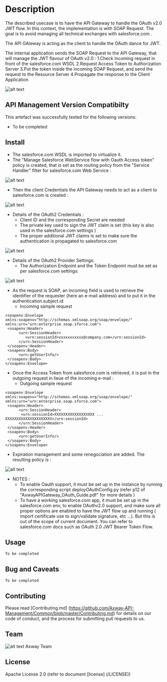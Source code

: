 # Description
The described usecase is to have the API Gateway to handle the OAuth v2.0 JWT flow.
In this context, the implementation is with SOAP Request. The goal is to avoid managing all technical exchanges with salesforce.com .

The API GAteway is acting as the client to handle the OAuth dance for JWT.

The internal application sends the SOAP Request to the API Gateway, that will manage the JWT flavour of OAuth v2.0 :
1.Check incoming request in front of the salesforce.com WSDL
2.Request Access Token to Authorization Server
3.Put the token inside the incoming SOAP Request, and send the request to the Resource Server
4.Propagate the response to the Client Application

  
![alt text][Screenshot1]

[Screenshot1]: https://github.com/Axway-API-Management/OAuth-v2.0-JWT-in-WS-SOAP-Request/blob/master/Readme/Screenshot1.png  "Screenshot1"   


## API Management Version Compatibilty
This artefact was successfully tested for the following versions:
- To be completed


## Install

- The salesforce.com WSDL is imported to virtualize it.
- The "Manage Salesforce WebService flow with Oauth Access token" policy is created, that is set as the routing policy from the "Service Handler" filter for salesforce.com Web Service :
  
![alt text][Screenshot2]

[Screenshot2]: https://github.com/Axway-API-Management/OAuth-v2.0-JWT-in-WS-SOAP-Request/blob/master/Readme/Screenshot2.png  "Screenshot2"   

- Then the client Credentials the API Gateway needs to act as a client to salesforce.com is created :

![alt text][Screenshot3]

[Screenshot3]: https://github.com/Axway-API-Management/OAuth-v2.0-JWT-in-WS-SOAP-Request/blob/master/Readme/Screenshot3.png  "Screenshot3"   

- Details of the OAuth2 Credentials : 
  * Client ID and the corresponding Secret are needed
  * The private key used to sign the JWT claim is set (this key is also used in the salesforce.com settings )
  * The proper additional JWT claims is set to make sure the authentication is propagated to salesforce.com

![alt text][Screenshot4]

[Screenshot4]: https://github.com/Axway-API-Management/OAuth-v2.0-JWT-in-WS-SOAP-Request/blob/master/Readme/Screenshot4.png  "Screenshot4"   

- Details of the OAuth2 Provider Settings: 
  * The Authorization Endpoint and the Token Endpoint must be set as per salesforce.com settings:

![alt text][Screenshot5]

[Screenshot5]: https://github.com/Axway-API-Management/OAuth-v2.0-JWT-in-WS-SOAP-Request/blob/master/Readme/Screenshot5.png  "Screenshot5"   

- As the request is SOAP, an incoming field is used to retrieve the identifier of the requester (here an e-mail address) and to put it in the authentication.subject.id
  * Incoming sample request
```
<soapenv:Envelope xmlns:soapenv="http://schemas.xmlsoap.org/soap/envelope/" xmlns:urn="urn:enterprise.soap.sforce.com">
 <soapenv:Header>
      <urn:SessionHeader>
         <urn:sessionId>xxxxxxxxxxx@company.com</urn:sessionId>
      </urn:SessionHeader>
 </soapenv:Header>
 <soapenv:Body>
      <urn:getUserInfo/>
 </soapenv:Body>
</soapenv:Envelope>
```

- Once the Access Token from salesforce.com is retrieved, it is put in the outgoing request in lieue of the incoming e-mail :
  * Outgoing sample request
```
<soapenv:Envelope xmlns:soapenv="http://schemas.xmlsoap.org/soap/envelope/" xmlns:urn="urn:enterprise.soap.sforce.com">
 <soapenv:Header>
      <urn:SessionHeader>
       <urn:sessionId>XXXXXXXXXXXXXXXXXX ... XXXXXXXXXXXXXXXXXXXXX</urn:sessionId>
      </urn:SessionHeader>
 </soapenv:Header>
 <soapenv:Body>
      <urn:getUserInfo/>
 </soapenv:Body>
</soapenv:Envelope>
```

- Expiration management and some renegociation are added. The resulting policy is :

![alt text][Screenshot6]

[Screenshot6]: https://github.com/Axway-API-Management/OAuth-v2.0-JWT-in-WS-SOAP-Request/blob/master/Readme/Screenshot6.png  "Screenshot6"   

- NOTES :
  * To enable Oauth support, it must be set up in the instance by running the corresponding script deployOAuthConfig.py (refer p12 of "AxwayAPIGateway_OAuth_Guide.pdf" for more details )
  * To have a working salesforce.com app, it must be set up in the salesforce.com env, to enable OAuthv2.0 support, and make sure all proper options are enabled to have the JWT flow up and running ( import certificate use to sign/validate signature, etc ...). 
  But this is out of the scope of current document. You can refer to salesforce.com docs such as OAuth 2.0 JWT Bearer Token Flow.

## Usage
```
To be completed
```

## Bug and Caveats
```
To be completed
```

## Contributing

Please read [Contributing.md] (https://github.com/Axway-API-Management/Common/blob/master/Contributing.md) for details on our code of conduct, and the process for submitting pull requests to us.

## Team

![alt text][Axwaylogo] Axway Team

[Axwaylogo]: https://github.com/Axway-API-Management/Common/blob/master/img/AxwayLogoSmall.png  "Axway logo"


## License
Apache License 2.0 (refer to document [license] (/LICENSE))

